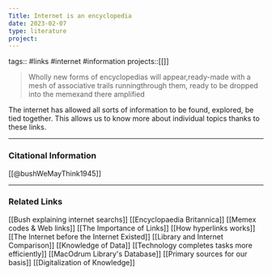 ```yaml
---
Title: Internet is an encyclopedia
date: 2023-02-07
type: literature
project:
---
```

tags:: #links #internet #information
projects::[[]]

> Wholly new forms of encyclopedias will appear,ready-made with a mesh of associative trails runningthrough them, ready to be dropped into the memexand there amplified

The internet has allowed all sorts of information to be found, explored, be tied together. This allows us to know more about individual topics thanks to these links.

---
### Citational Information

[[@bushWeMayThink1945]]

---

### Related Links

[[Bush explaining internet searchs]]
[[Encyclopaedia Britannica]]
[[Memex codes & Web links]]
[[The Importance of Links]]
[[How hyperlinks works]]
[[The Internet before the Internet Existed]]
[[Library and Internet Comparison]]
[[Knowledge of Data]]
[[Technology completes tasks more efficiently]]
[[MacOdrum Library's Database]]
[[Primary sources for our basis]]
[[Digitalization of Knowledge]]